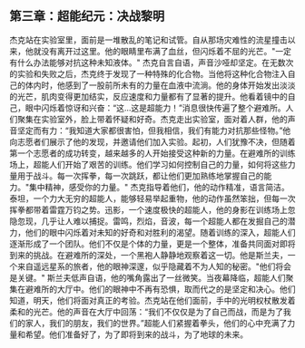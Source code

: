 ## 第三章：超能纪元：决战黎明
杰克站在实验室里，面前是一堆散乱的笔记和试管。自从那场灾难性的流星撞击以来，他就没有离开过这里。他的眼睛里布满了血丝，但闪烁着不屈的光芒。"一定有什么办法能够对抗这种未知液体。" 杰克自言自语，声音沙哑却坚定。在无数次的实验和失败之后，杰克终于发现了一种特殊的化合物。当他将这种化合物注入自己的体内时，他感到了一股前所未有的力量在血液中流淌。他的身体开始发出淡淡的光芒，肌肉变得更加结实，反应速度和力量都有了显著的提升。他看着镜中的自己，眼中闪烁着惊讶和兴奋：“这...这是超能力！”消息很快传遍了整个避难所。人们聚集在实验室外，脸上带着怀疑和好奇。杰克走出实验室，面对着人群，他的声音坚定而有力：“我知道大家都很害怕，但我相信，我们有能力对抗那些怪物。”他向志愿者们展示了他的发现，并邀请他们加入实验。起初，人们犹豫不决，但随着第一个志愿者的成功转变，越来越多的人开始接受这种新的力量。在避难所的训练场上，超能人们开始了艰苦的训练。他们学习如何控制自己的力量，如何将这些力量用于战斗。每一次挥拳，每一次跳跃，都让他们更加熟练地掌握自己的能力。"集中精神，感受你的力量。" 杰克指导着他们，他的动作精准，语言简洁。泰坦，一个力大无穷的超能人，能够轻易举起重物，他的动作虽然笨拙，但每一次挥拳都带着雷霆万钧之势。迅影，一个速度极快的超能人，他的身影在训练场上忽隐忽现，几乎让人难以捕捉。雷鸣，烈焰，音波，每一个超能人都在发掘自己的潜力，他们的眼中闪烁着对未知的好奇和对胜利的渴望。随着训练的深入，超能人们逐渐形成了一个团队。他们不仅是个体的力量，更是一个整体，准备共同面对即将到来的挑战。在避难所的深处，一个黑袍人静静地观察着这一切。他是斯兰夫，一个来自遥远星系的旅者，他的眼神深邃，似乎隐藏着不为人知的秘密。"他们将会是关键。" 斯兰夫低声自语，他的嘴角露出了一丝微笑。当夜幕降临，超能人们聚集在避难所的大厅中。他们的眼神中不再有恐惧，取而代之的是坚定和决心。他们知道，明天，他们将面对真正的考验。杰克站在他们面前，手中的光明权杖散发着柔和的光芒。他的声音在大厅中回荡：“我们不仅仅是为了自己而战，而是为了我们的家人，我们的朋友，我们的世界。”超能人们紧握着拳头，他们的心中充满了力量和希望。他们准备好了，为了即将到来的战斗，为了地球的未来。
